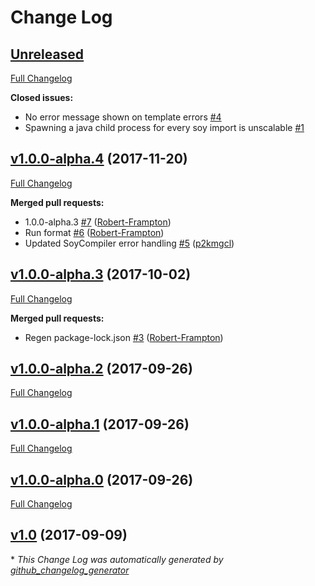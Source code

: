 # Change Log

## [Unreleased](https://github.com/metal/metal-soy-loader/tree/HEAD)

[Full Changelog](https://github.com/metal/metal-soy-loader/compare/v1.0.0-alpha.4...HEAD)

**Closed issues:**

- No error message shown on template errors [\#4](https://github.com/metal/metal-soy-loader/issues/4)
- Spawning a java child process for every soy import is unscalable [\#1](https://github.com/metal/metal-soy-loader/issues/1)

## [v1.0.0-alpha.4](https://github.com/metal/metal-soy-loader/tree/v1.0.0-alpha.4) (2017-11-20)
[Full Changelog](https://github.com/metal/metal-soy-loader/compare/v1.0.0-alpha.3...v1.0.0-alpha.4)

**Merged pull requests:**

- 1.0.0-alpha.3 [\#7](https://github.com/metal/metal-soy-loader/pull/7) ([Robert-Frampton](https://github.com/Robert-Frampton))
- Run format [\#6](https://github.com/metal/metal-soy-loader/pull/6) ([Robert-Frampton](https://github.com/Robert-Frampton))
- Updated SoyCompiler error handling [\#5](https://github.com/metal/metal-soy-loader/pull/5) ([p2kmgcl](https://github.com/p2kmgcl))

## [v1.0.0-alpha.3](https://github.com/metal/metal-soy-loader/tree/v1.0.0-alpha.3) (2017-10-02)
[Full Changelog](https://github.com/metal/metal-soy-loader/compare/v1.0.0-alpha.2...v1.0.0-alpha.3)

**Merged pull requests:**

- Regen package-lock.json [\#3](https://github.com/metal/metal-soy-loader/pull/3) ([Robert-Frampton](https://github.com/Robert-Frampton))

## [v1.0.0-alpha.2](https://github.com/metal/metal-soy-loader/tree/v1.0.0-alpha.2) (2017-09-26)
[Full Changelog](https://github.com/metal/metal-soy-loader/compare/v1.0.0-alpha.1...v1.0.0-alpha.2)

## [v1.0.0-alpha.1](https://github.com/metal/metal-soy-loader/tree/v1.0.0-alpha.1) (2017-09-26)
[Full Changelog](https://github.com/metal/metal-soy-loader/compare/v1.0.0-alpha.0...v1.0.0-alpha.1)

## [v1.0.0-alpha.0](https://github.com/metal/metal-soy-loader/tree/v1.0.0-alpha.0) (2017-09-26)
[Full Changelog](https://github.com/metal/metal-soy-loader/compare/v1.0...v1.0.0-alpha.0)

## [v1.0](https://github.com/metal/metal-soy-loader/tree/v1.0) (2017-09-09)


\* *This Change Log was automatically generated by [github_changelog_generator](https://github.com/skywinder/Github-Changelog-Generator)*